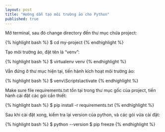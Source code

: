 ```yaml
---
layout: post
title: "Hướng dẫn tạo môi trường ảo cho Python"
published: true
---
```

Mở terminal, sau đó change directory đến thư mục chứa project:

{% highlight bash %}
$ cd my-project
{% endhighlight %}

Tạo môi trường ảo, đặt tên là “venv”:

{% highlight bash %}
$ virtualenv venv
{% endhighlight %}

Vẫn đứng ở thư mục hiện tại, tiến hành kích hoạt môi trường ảo:

{% highlight bash %}
$ venv\Scripts\activate
{% endhighlight %}

Make sure file requirements.txt tồn tại trong thư mục gốc của project, tiến hành cài đặt các gói cần thiết:

{% highlight bash %}
$ pip install -r requirements.txt
{% endhighlight %}

Sau khi cài đặt xong, kiểm tra lại version của python, và các gói vừa cài đặt:

{% highlight bash %}
$ python --version
$ pip freeze
{% endhighlight %}
